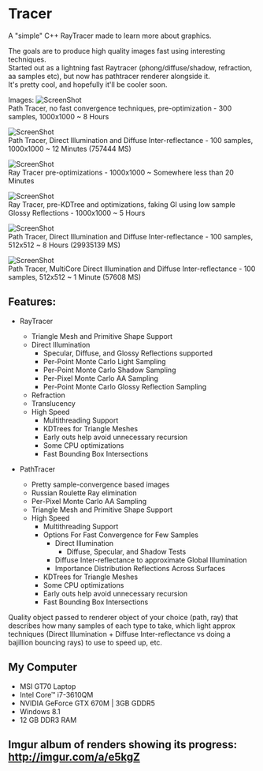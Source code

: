 # Tracer
A "simple" C++ RayTracer made to learn more about graphics.

The goals are to produce high quality images fast using interesting techniques.  
Started out as a lightning fast Raytracer (phong/diffuse/shadow, refraction, aa samples etc), but now has pathtracer renderer alongside it.  
It's pretty cool, and hopefully it'll be cooler soon.

Images: 
![ScreenShot](http://i.imgur.com/QGuxkGy.png)  
Path Tracer, no fast convergence techniques, pre-optimization - 300 samples, 1000x1000 ~ 8 Hours

![ScreenShot](http://i.imgur.com/lS6mWuf.png)  
Path Tracer, Direct Illumination and Diffuse Inter-reflectance - 100 samples, 1000x1000 ~  12 Minutes (757444 MS)

![ScreenShot](http://i.imgur.com/9HevjW9.png)  
Ray Tracer pre-optimizations - 1000x1000 ~ Somewhere less than 20 Minutes

![ScreenShot](http://i.imgur.com/OcpYo2K.png)  
Ray Tracer, pre-KDTree and optimizations, faking GI using low sample Glossy Reflections - 1000x1000 ~ 5 Hours 

![ScreenShot](http://i.imgur.com/92z2vF9.png)  
Path Tracer, Direct Illumination and Diffuse Inter-reflectance - 100 samples, 512x512 ~ 8 Hours (29935139 MS)

![ScreenShot](http://i.imgur.com/DhQFTTH.png)  
Path Tracer, MultiCore Direct Illumination and Diffuse Inter-reflectance - 100 samples, 512x512 ~ 1 Minute (57608 MS)

Features:
----------
* RayTracer
  * Triangle Mesh and Primitive Shape Support
  * Direct Illumination
    * Specular, Diffuse, and Glossy Reflections supported
    * Per-Point Monte Carlo Light Sampling
    * Per-Point Monte Carlo Shadow Sampling
    * Per-Pixel Monte Carlo AA Sampling
    * Per-Point Monte Carlo Glossy Reflection Sampling
  * Refraction
  * Translucency
  * High Speed
    * Multithreading Support
    * KDTrees for Triangle Meshes
    * Early outs help avoid unnecessary recursion
    * Some CPU optimizations
    * Fast Bounding Box Intersections
    

* PathTracer
  * Pretty sample-convergence based images
  * Russian Roulette Ray elimination
  * Per-Pixel Monte Carlo AA Sampling
  * Triangle Mesh and Primitive Shape Support
  * High Speed
    * Multithreading Support
    * Options For Fast Convergence for Few Samples
      * Direct Illumination
        * Diffuse, Specular, and Shadow Tests
      * Diffuse Inter-reflectance to approximate Global Illumination
      * Importance Distribution Reflections Across Surfaces
    * KDTrees for Triangle Meshes
    * Some CPU optimizations
    * Early outs help avoid unnecessary recursion
    * Fast Bounding Box Intersections

Quality object passed to renderer object of your choice (path, ray) that describes how many samples of each type to take, which light approx techniques (Direct Illumination + Diffuse Inter-reflectance vs doing a bajillion bouncing rays) to use to speed up, etc.


My Computer
-----------
* MSI GT70 Laptop
* Intel Core™ i7-3610QM
* NVIDIA GeForce GTX 670M | 3GB GDDR5
* Windows 8.1
* 12 GB DDR3 RAM

  
Imgur album of renders showing its progress: http://imgur.com/a/e5kgZ
-----------------------------------------------------------------------
